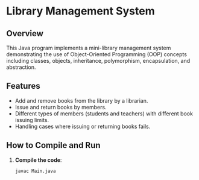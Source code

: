 # Library Management System

## Overview
This Java program implements a mini-library management system demonstrating the use of Object-Oriented Programming (OOP) concepts including classes, objects, inheritance, polymorphism, encapsulation, and abstraction.

## Features
- Add and remove books from the library by a librarian.
- Issue and return books by members.
- Different types of members (students and teachers) with different book issuing limits.
- Handling cases where issuing or returning books fails.

## How to Compile and Run

1. **Compile the code**:
   ```sh
   javac Main.java
